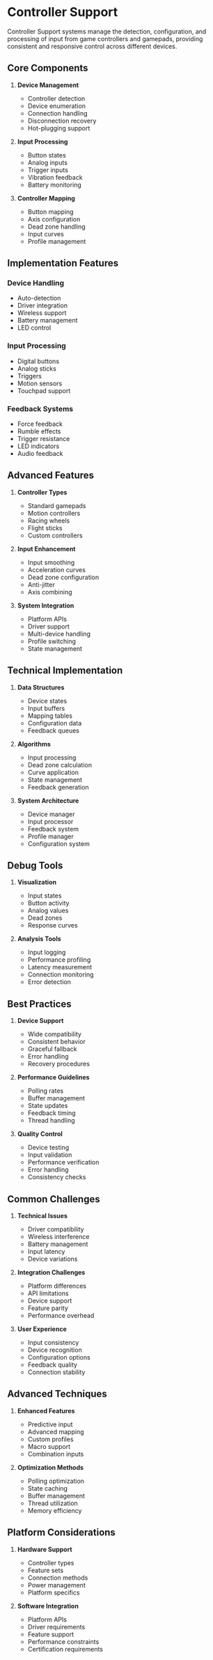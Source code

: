 # Controller Support

Controller Support systems manage the detection, configuration, and processing of input from game controllers and gamepads, providing consistent and responsive control across different devices.

## Core Components

1. **Device Management**
   - Controller detection
   - Device enumeration
   - Connection handling
   - Disconnection recovery
   - Hot-plugging support

2. **Input Processing**
   - Button states
   - Analog inputs
   - Trigger inputs
   - Vibration feedback
   - Battery monitoring

3. **Controller Mapping**
   - Button mapping
   - Axis configuration
   - Dead zone handling
   - Input curves
   - Profile management

## Implementation Features

### Device Handling
- Auto-detection
- Driver integration
- Wireless support
- Battery management
- LED control

### Input Processing
- Digital buttons
- Analog sticks
- Triggers
- Motion sensors
- Touchpad support

### Feedback Systems
- Force feedback
- Rumble effects
- Trigger resistance
- LED indicators
- Audio feedback

## Advanced Features

1. **Controller Types**
   - Standard gamepads
   - Motion controllers
   - Racing wheels
   - Flight sticks
   - Custom controllers

2. **Input Enhancement**
   - Input smoothing
   - Acceleration curves
   - Dead zone configuration
   - Anti-jitter
   - Axis combining

3. **System Integration**
   - Platform APIs
   - Driver support
   - Multi-device handling
   - Profile switching
   - State management

## Technical Implementation

1. **Data Structures**
   - Device states
   - Input buffers
   - Mapping tables
   - Configuration data
   - Feedback queues

2. **Algorithms**
   - Input processing
   - Dead zone calculation
   - Curve application
   - State management
   - Feedback generation

3. **System Architecture**
   - Device manager
   - Input processor
   - Feedback system
   - Profile manager
   - Configuration system

## Debug Tools

1. **Visualization**
   - Input states
   - Button activity
   - Analog values
   - Dead zones
   - Response curves

2. **Analysis Tools**
   - Input logging
   - Performance profiling
   - Latency measurement
   - Connection monitoring
   - Error detection

## Best Practices

1. **Device Support**
   - Wide compatibility
   - Consistent behavior
   - Graceful fallback
   - Error handling
   - Recovery procedures

2. **Performance Guidelines**
   - Polling rates
   - Buffer management
   - State updates
   - Feedback timing
   - Thread handling

3. **Quality Control**
   - Device testing
   - Input validation
   - Performance verification
   - Error handling
   - Consistency checks

## Common Challenges

1. **Technical Issues**
   - Driver compatibility
   - Wireless interference
   - Battery management
   - Input latency
   - Device variations

2. **Integration Challenges**
   - Platform differences
   - API limitations
   - Device support
   - Feature parity
   - Performance overhead

3. **User Experience**
   - Input consistency
   - Device recognition
   - Configuration options
   - Feedback quality
   - Connection stability

## Advanced Techniques

1. **Enhanced Features**
   - Predictive input
   - Advanced mapping
   - Custom profiles
   - Macro support
   - Combination inputs

2. **Optimization Methods**
   - Polling optimization
   - State caching
   - Buffer management
   - Thread utilization
   - Memory efficiency

## Platform Considerations

1. **Hardware Support**
   - Controller types
   - Feature sets
   - Connection methods
   - Power management
   - Platform specifics

2. **Software Integration**
   - Platform APIs
   - Driver requirements
   - Feature support
   - Performance constraints
   - Certification requirements
